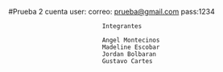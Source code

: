 #Prueba 2  cuenta user: correo: prueba@gmail.com pass:1234

                              Integrantes

                              Angel Montecinos 
                              Madeline Escobar 
                              Jordan Bolbaran
                              Gustavo Cartes

